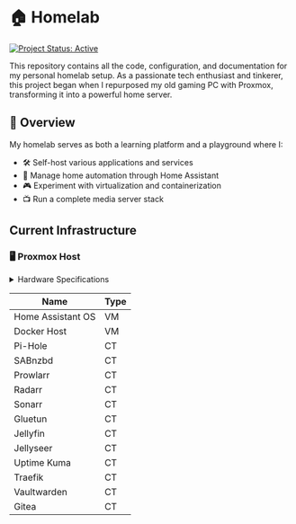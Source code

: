 # 🏠 Homelab

[![Project Status: Active](https://img.shields.io/badge/Project%20Status-Active-green.svg)](https://github.com/yourusername/homelab)

This repository contains all the code, configuration, and documentation for my personal homelab setup. As a passionate tech enthusiast and tinkerer, this project began when I repurposed my old gaming PC with Proxmox, transforming it into a powerful home server.

## 🌟 Overview

My homelab serves as both a learning platform and a playground where I:

- 🛠️ Self-host various applications and services
- 🏡 Manage home automation through Home Assistant
- 🎮 Experiment with virtualization and containerization
- 📺 Run a complete media server stack

## Current Infrastructure

### 🖥️ Proxmox Host

<details>
  <summary>Hardware Specifications</summary>

| Component     | Specification                       |
| ------------- | ----------------------------------- |
| CPU           | Intel i9-9900K (8C/16T)             |
| Memory        | 64GB RAM                            |
| Storage       | 2× 1TB NVMe SSDs<br>1× 1TB SATA SSD |
| Total Storage | 3TB                                 |

</details>

| Name              | Type |
| ----------------- | ---- |
| Home Assistant OS | VM   |
| Docker Host       | VM   |
| Pi-Hole           | CT   |
| SABnzbd           | CT   |
| Prowlarr          | CT   |
| Radarr            | CT   |
| Sonarr            | CT   |
| Gluetun           | CT   |
| Jellyfin          | CT   |
| Jellyseer         | CT   |
| Uptime Kuma       | CT   |
| Traefik           | CT   |
| Vaultwarden       | CT   |
| Gitea             | CT   |
